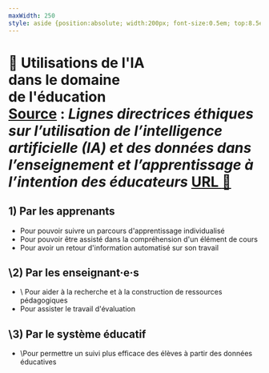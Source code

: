 ```yaml
---
maxWidth: 250
style: aside {position:absolute; width:200px; font-size:0.5em; top:8.5em; left:0em; line-height:1.5em}
---
```


# :wrench: Utilisations de l'IA <br>dans le domaine <br>de l'éducation <aside><u>Source</u> : _Lignes directrices éthiques sur l’utilisation de l’intelligence artificielle (IA) et des données dans l’enseignement et l’apprentissage à l’intention des éducateurs_ [URL :link:](https://data.europa.eu/doi/10.2766/420567)</aside>

## 1) Par les apprenants
- Pour pouvoir suivre un parcours d'apprentissage individualisé
- Pour pouvoir être assisté dans la compréhension d'un élément de cours
- Pour avoir un retour d'information automatisé sur son travail

## \\2) Par les enseignant·e·s
- \\ Pour aider à la recherche et à la construction de ressources pédagogiques
- Pour assister le travail d'évaluation

## \\3) Par le système éducatif
- \\Pour permettre un suivi plus efficace des élèves à partir des données éducatives
